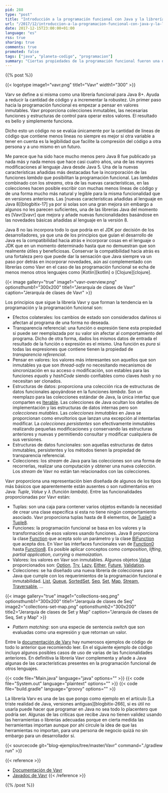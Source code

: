 ```yaml
---
pid: 288
type: "post"
title: "Introducción a la programación funcional con Java y la librería Vavr"
url: "/2017/12/introduccion-a-la-programacion-funcional-con-java-y-la-libreria-vavr/"
date: 2017-12-15T23:00:00+01:00
language: "es"
rss: true
sharing: true
comments: true
promoted: false
tags: ["java", "planeta-codigo", "programacion"]
summary: "Ciertas propiedades de la programación funcional fueron una de las características más destacadas añadidas a Java 8. La librería Javaslang y más tarde renombrada a Vavr basándose en estas nueva características añade algunas otras que no están incluidas en el propio JDK y están presentes en otros lenguajes más recientes y con programación funcional desde sus inicios. En esta breve introducción a la librería Vavr comentaré cuales son las propiedades que proporciona para simplificar algunas aspectos de la tarea de programación."
---
```


{{% post %}}

{{< logotype image1="vavr.png" title1="Vavr" width1="300" >}}

Varv se define a si misma como una librería funcional para Java 8+. Ayuda a reducir la cantidad de código y a incrementar la robustez. Un primer paso hacia la programación funcional es empezar a pensar en valores inmutables. Vavr proporciona colecciones inmutables, las necesarias funciones y estructuras de control para operar estos valores. El resultado es bello y simplemente funciona.

Dicho esto un código no se evalúa únicamente por la cantidad de lineas de código que contiene menos lineas no siempre es mejor si otra variable a tener en cuenta es la legibilidad que facilite la compresión del código a otra persona y a uno mismo en un futuro.

Me parece que ha sido hace mucho menos pero Java 8 fue publicado ya nada más y nada menos que hace casi cuatro años, una de las mayores modificaciones al lenguaje Java desde Java 5. Una de la nuevas características añadidas más destacadas fue la incorporación de las funciones _lambda_ que posibilitan la programación funcional. Las _lambdas_ combinado con los _streams_, otra de las nuevas características, en las colecciones hacen posible escribir con muchas menos líneas de código y de una forma mucho más natural y legible para la misma funcionalidad que en versiones anteriores. Las [nuevas características añadidas al lenguaje en Java 8][blogbitix-17] ya por si solas son una gran mejora sin embargo a algunos no les parecen suficientes, una de las librerías Java del momento es [Vavr][vavr] que mejora y añade nuevas funcionalidades basándose en las novedades básicas añadidas al lenguaje en la versión 8.

Java 8 no las incorpora todo lo que podría en el JDK por decisión de los desarrolladores, ya que una de los principios que guían el desarrollo de Java es la compatibilidad hacia atrás e incorporar cosas en el lenguaje o JDK que en un momento determinado hasta que no demuestran que son realmente útiles y beneficiosas. Conservar la compatibilidad hacia atrás es una fortaleza pero que puede dar la sensación que Java siempre va un paso por detrás en incorporar novedades, aún así complementado con librerías como Vavr en el caso de las programación funcional se echa de menos menos otros lenguajes como [Kotlin][kotlin] o [Clojure][clojure].

{{< image
    gallery="true"
    image1="vavr-overview.png" optionsthumb1="300x200" title1="Jerarquía de clases de Vavr"
    caption="Jerarquía de clases de Vavr" >}}

Los principios que sigue la librería Vavr y que forman la tendencia en la programación y la programación funcional son:

* Efectos colaterales: los cambios de estado son considerados dañinos si afectan al programa de una forma no deseada.
* Transparencia referencial: una función o expresión tiene esta propiedad si puede ser reemplazada por su valor sin afectar al comportamiento del programa. Dicho de otra forma, dados los mismos datos de entrada el resultado de la función o expresión es el mismo. Una función es _pura_ si todas las expresiones que contiene tienen la propiedad de _transparencia referencial_.
* Pensar en valores: los valores más interesantes son aquellos que son inmutables ya que son _thread-safe_ no necesitando mecanismos de sincronización en su acceso o modificación, son estables para las funciones _equals_ y _hashCode_ siendo confiables como claves _hash_ y no necesitan ser clonados.
* Estructuras de datos: proporciona una colección rica de estructuras de datos funcionales apoyándose en la funciones _lambda_. Son un reemplazo para las colecciones estándar de Java, la única interfaz que comparten es [Iterable](https://docs.oracle.com/javase/9/docs/api/java/lang/Iterable.html). Las colecciones de Java ocultan los detalles de implementación y las estructuras de datos internas pero son _colecciones mutables_. Las _colecciones inmutables_ en Java se proporcionan como envoltorios que lanzan una excepción al intentarlas modificar. La _colecciones persistentes_ son efectivamente inmutables realizando pequeñas modificaciones y conservando las estructuras anteriores y nuevas y permitiendo consultar y modificar cualquiera de sus versiones.
* Estructuras de datos funcionales: son aquellas estructuras de datos inmutables, persistentes y los métodos tienen la propiedad de transparencia referencial.
* Colecciones: los _stream_ de Java para las colecciones son una forma de recorrerlas, realizar una computación y obtener una nueva colección. Los _stream_ de Vavr no están tan relacionados con las colecciones.

Vavr proporciona una representación bien diseñada de algunos de los tipos más básicos que aparentemente están ausentes o son rudimentarios en Java: _Tuple_, _Value_ y _λ_ (función _lambda_). Entre las funcionalidades proporcionadas por Vavr están:

* Tuplas: son una caja para contener varios objetos evitando la necesidad de crear una clase especifica si esta no tiene ningún comportamiento asociado. Vavr proporciona tuplas hasta de 8 elementos, de [Tuple0](http://static.javadoc.io/io.vavr/vavr/0.9.2/io/vavr/Tuple0.html) a [Tuple8](http://static.javadoc.io/io.vavr/vavr/0.9.2/io/vavr/Tuple8.html).
* Funciones: la programación funcional se basa en los valores y la transformación de esos valores usando funciones. Java 8 proporciona la clase [Function](https://docs.oracle.com/javase/9/docs/api/java/util/function/package-summary.html) que acepta solo un parámetro y la clase [BiFunction](https://docs.oracle.com/javase/9/docs/api/java/util/function/package-summary.html) que acepta dos. En Vavr las interfaces funcionales van de [Function0](http://static.javadoc.io/io.vavr/vavr/0.9.2/io/vavr/Function0.html) hasta [Function8](http://static.javadoc.io/io.vavr/vavr/0.9.2/io/vavr/Function8.html). Es posible aplicar conceptos como _composition_, _lifting_, _partial application_, _currying_ o _memoization_.
* Valores: los valores en Vavr son inmutables. Algunos objetos [Value](http://static.javadoc.io/io.vavr/vavr/0.9.2/io/vavr/Value.html) proporcionados son: [Option](http://static.javadoc.io/io.vavr/vavr/0.9.2/io/vavr/control/Option.html), [Try](http://static.javadoc.io/io.vavr/vavr/0.9.2/io/vavr/control/Try.html), [Lazy](http://static.javadoc.io/io.vavr/vavr/0.9.2/io/vavr/Lazy.html), [Either](http://static.javadoc.io/io.vavr/vavr/0.9.2/io/vavr/control/Either.html), [Future](http://static.javadoc.io/io.vavr/vavr/0.9.2/io/vavr/concurrent/Future.html), [Validation](http://static.javadoc.io/io.vavr/vavr/0.9.2/io/vavr/control/Validation.html).
* Colecciones: se ha diseñado una nueva librería de colecciones para Java que cumple con los requerimientos de la programación funcional e inmutabilidad. [List](http://static.javadoc.io/io.vavr/vavr/0.9.2/io/vavr/collection/List.html), [Queue](http://static.javadoc.io/io.vavr/vavr/0.9.2/io/vavr/collection/Queue.html), [SortedSet](http://static.javadoc.io/io.vavr/vavr/0.9.2/io/vavr/collection/SortedSet.html), [Seq](http://static.javadoc.io/io.vavr/vavr/0.9.2/io/vavr/collection/Seq.html), [Set](http://static.javadoc.io/io.vavr/vavr/0.9.2/io/vavr/collection/Set.html), [Map](http://static.javadoc.io/io.vavr/vavr/0.9.2/io/vavr/collection/Map.html), [Stream](http://static.javadoc.io/io.vavr/vavr/0.9.2/io/vavr/collection/Stream.html), [Traversable](http://static.javadoc.io/io.vavr/vavr/0.9.2/io/vavr/collection/Traversable.html), ...

{{< image
    gallery="true"
    image1="collections-seq.png" optionsthumb1="300x200" title1="Jerarquía de clases de Seq"
    image2="collections-set-map.png" optionsthumb2="300x200" title2="Jerarquía de clases de Set y Map"
    caption="Jerarquía de clases de Seq, Set y Map" >}}

* _Pattern matching_: son una especie de sentencia _switch_ que son evaluadas como una expresión y que retornan un valor.

Entre la [documentación de Varv](http://www.vavr.io/vavr-docs) hay numerosos ejemplos de código de todo lo anterior que recomiendo leer. En el siguiente ejemplo de código incluyo algunos posibles casos de uso de varias de las funcionalidades anteriores. En definitiva la librería Vavr complementa y añade a Java algunas de las características presentes en la programación funcional de otros lenguajes.

{{< code file="Main.java" language="java" options="" >}}
{{< code file="System.out" language="plaintext" options="" >}}
{{< code file="build.gradle" language="groovy" options="" >}}

La librería Varv es una de las que pongo como ejemplo en el artículo [La triste realidad de Java, versiones antiguas][blogbitix-266], si es útil no usarla puede hacer que programar en Java no sea todo lo placentero que podría ser. Algunas de las críticas que recibe Java no tienen validez usando las herramientas o librerías adecuadas porque en cierta medida las herramientas importan aunque por ahí circule la idea de que las herramientas no importan, para una persona de negocio quizá no sin embargo para un desarrollador sí.

{{< sourcecode git="blog-ejemplos/tree/master/Vavr" command="./gradlew run" >}}

{{< reference >}}
* [Documentación de Vavr](http://docs.vavr.io/)
* [Javadoc de Vavr](http://www.javadoc.io/doc/io.vavr/vavr)
{{< /reference >}}

{{% /post %}}
